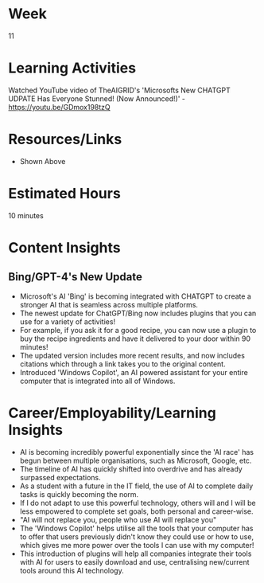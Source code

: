 # Week
11
# Learning Activities
Watched YouTube video of TheAIGRID's 'Microsofts New CHATGPT UDPATE Has Everyone Stunned! (Now Announced!)' - https://youtu.be/GDmox198tzQ         
# Resources/Links
- Shown Above
# Estimated Hours
10 minutes
# Content Insights
## Bing/GPT-4's New Update  
- Microsoft's AI 'Bing' is becoming integrated with CHATGPT to create a stronger AI that is seamless across multiple platforms.   
- The newest update for ChatGPT/Bing now includes plugins that you can use for a variety of activities!           
- For example, if you ask it for a good recipe, you can now use a plugin to buy the recipe ingredients and have it delivered to your door within 90 minutes!
- The updated version includes more recent results, and now includes citations which through a link takes you to the original content.          
- Introduced 'Windows Copilot', an AI powered assistant for your entire computer that is integrated into all of Windows.      
# Career/Employability/Learning Insights
- AI is becoming incredibly powerful exponentially since the 'AI race' has begun between multiple organisations, such as Microsoft, Google, etc.              
- The timeline of AI has quickly shifted into overdrive and has already surpassed expectations.         
- As a student with a future in the IT field, the use of AI to complete daily tasks is quickly becoming the norm.        
- If I do not adapt to use this powerful technology, others will and I will be less empowered to complete set goals, both personal and career-wise.       
- "AI will not replace you, people who use AI will replace you"         
- The 'Windows Copilot' helps utilise all the tools that your computer has to offer that users previously didn't know they could use or how to use, which gives me more power over the tools I can use with my computer!           
- This introduction of plugins will help all companies integrate their tools with AI for users to easily download and use, centralising new/current tools around this AI technology.       
